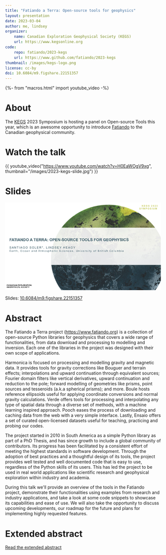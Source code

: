 ```yaml
---
title: "Fatiando a Terra: Open-source tools for geophysics"
layout: presentation
date: 2023-03-04
author: me, lindsey
organizer:
    name: Canadian Exploration Geophysical Society (KEGS)
    url: https://www.kegsonline.org
code:
    repo: fatiando/2023-kegs
    url: https://www.github.com/fatiando/2023-kegs
thumbnail: /images/kegs-logo.png
license: cc-by
doi: 10.6084/m9.figshare.22151357
---
```

{%- from "macros.html" import youtube_video -%}

# About

The [KEGS](https://www.kegsonline.org) 2023 Symposium is hosting a panel on
Open-source Tools this year, which is an awesome opportunity to introduce
[Fatiando](https://www.fatiando.org) to the Canadian geophysical community.

# Watch the talk

{{ youtube_video("https://www.youtube.com/watch?v=H0EaWOgV9xg", thumbnail="/images/2023-kegs-slide.jpg") }}

# Slides

[![Slides for KEGS 2023](/images/2023-kegs-slide.jpg)](https://doi.org/10.6084/m9.figshare.22151357)

Slides: [10.6084/m9.figshare.22151357](
    https://doi.org/10.6084/m9.figshare.22151357
)

# Abstract

The Fatiando a Terra project (https://www.fatiando.org) is a collection of
open-source Python libraries for geophysics that covers a wide range of
functionalities, from data download and processing to modelling and inversion.
Each one of the libraries in the project was designed with their own
scope of applications.

Harmonica is focused on processing and modelling gravity and
magnetic data. It provides tools for gravity corrections like Bouguer and
terrain effects; interpolations and upward continuation through equivalent
sources; Fourier domain filters like vertical derivatives, upward continuation
and reduction to the pole; forward modelling of geometries like prisms, point
sources and tesseroids (a.k.a spherical prisms); and more.
Boule hosts reference ellipsoids useful for applying coordinate
conversions and normal gravity calculations.
Verde offers tools for processing and interpolating any type of spatial data
through a diverse set of methods, with a machine learning inspired approach.
Pooch eases the process of downloading and caching data from the web with
a very simple interface. Lastly, Ensaio offers a set of curated open-licensed
datasets useful for teaching, practicing and probing our codes.

The project started in 2010 in South America as a simple Python library as part
of a PhD Thesis, and has since growth to include a global community of
contributors. Its progress has been facilitated by a consistent effort of
meeting the highest standards in software development. Through the adoption of
best practices and a thoughtful design of its tools, the project provides well
tested and well documented code that is easy to use, regardless of the Python
skills of its users. This has led the project to be used in real world
applications like scientific research and geophysical exploration within
industry and academia.

During this talk we'll provide an overview of the tools in the Fatiando
project, demonstrate their functionalities using examples from research and
industry applications, and take a look at some code snippets to showcase its
capabilities and ease of use.
We will also take the opportunity to discuss upcoming developments, our roadmap
for the future and plans for implementing highly requested features.

# Extended abstract

[Read the extended abstract](
    https://github.com/fatiando/2023-kegs/tree/main/extended-abstract
)
